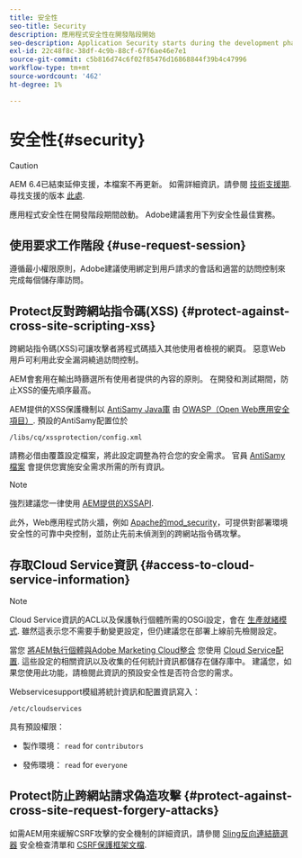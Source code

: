 ```yaml
---
title: 安全性
seo-title: Security
description: 應用程式安全性在開發階段開始
seo-description: Application Security starts during the development phase
exl-id: 22c48f8c-38df-4c9b-88cf-67f6ae46e7e1
source-git-commit: c5b816d74c6f02f85476d16868844f39b4c47996
workflow-type: tm+mt
source-wordcount: '462'
ht-degree: 1%

---
```


# 安全性{#security}

>[!CAUTION]
>
>AEM 6.4已結束延伸支援，本檔案不再更新。 如需詳細資訊，請參閱 [技術支援期](https://helpx.adobe.com//tw/support/programs/eol-matrix.html). 尋找支援的版本 [此處](https://experienceleague.adobe.com/docs/).

應用程式安全性在開發階段期間啟動。 Adobe建議套用下列安全性最佳實務。

## 使用要求工作階段 {#use-request-session}

遵循最小權限原則，Adobe建議使用綁定到用戶請求的會話和適當的訪問控制來完成每個儲存庫訪問。

## Protect反對跨網站指令碼(XSS) {#protect-against-cross-site-scripting-xss}

跨網站指令碼(XSS)可讓攻擊者將程式碼插入其他使用者檢視的網頁。 惡意Web用戶可利用此安全漏洞繞過訪問控制。

AEM會套用在輸出時篩選所有使用者提供的內容的原則。 在開發和測試期間，防止XSS的優先順序最高。

AEM提供的XSS保護機制以 [AntiSamy Java庫](https://www.owasp.org/index.php/Category:OWASP_AntiSamy_Project) 由 [OWASP（Open Web應用安全項目）](https://www.owasp.org/). 預設的AntiSamy配置位於

`/libs/cq/xssprotection/config.xml`

請務必借由覆蓋設定檔案，將此設定調整為符合您的安全需求。 官員 [AntiSamy檔案](https://www.owasp.org/index.php/Category:OWASP_AntiSamy_Project) 會提供您實施安全需求所需的所有資訊。

>[!NOTE]
>
>強烈建議您一律使用 [AEM提供的XSSAPI](https://helpx.adobe.com/experience-manager/6-4/sites/developing/using/reference-materials/javadoc/com/adobe/granite/xss/XSSAPI.html).

此外，Web應用程式防火牆，例如 [Apache的mod_security](https://www.modsecurity.org)，可提供對部署環境安全性的可靠中央控制，並防止先前未偵測到的跨網站指令碼攻擊。

## 存取Cloud Service資訊 {#access-to-cloud-service-information}

>[!NOTE]
>
>Cloud Service資訊的ACL以及保護執行個體所需的OSGi設定，會在 [生產就緒模式](/help/sites-administering/production-ready.md). 雖然這表示您不需要手動變更設定，但仍建議您在部署上線前先檢閱設定。

當您 [將AEM執行個體與Adobe Marketing Cloud整合](/help/sites-administering/marketing-cloud.md) 您使用 [Cloud Service配置](/help/sites-developing/extending-cloud-config.md). 這些設定的相關資訊以及收集的任何統計資訊都儲存在儲存庫中。 建議您，如果您使用此功能，請檢閱此資訊的預設安全性是否符合您的需求。

Webservicesupport模組將統計資訊和配置資訊寫入：

`/etc/cloudservices`

具有預設權限：

* 製作環境： `read` for `contributors`

* 發佈環境： `read` for `everyone`

## Protect防止跨網站請求偽造攻擊 {#protect-against-cross-site-request-forgery-attacks}

如需AEM用來緩解CSRF攻擊的安全機制的詳細資訊，請參閱 [Sling反向連結篩選器](/help/sites-administering/security-checklist.md#protect-against-cross-site-request-forgery) 安全檢查清單和 [CSRF保護框架文檔](/help/sites-developing/csrf-protection.md).
